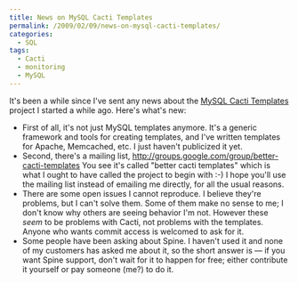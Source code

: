 ```yaml
---
title: News on MySQL Cacti Templates
permalink: /2009/02/09/news-on-mysql-cacti-templates/
categories:
  - SQL
tags:
  - Cacti
  - monitoring
  - MySQL
---
```

It's been a while since I've sent any news about the [MySQL Cacti Templates][1] project I started a while ago. Here's what's new:

*   First of all, it's not just MySQL templates anymore. It's a generic framework and tools for creating templates, and I've written templates for Apache, Memcached, etc. I just haven't publicized it yet.
*   Second, there's a mailing list, <http://groups.google.com/group/better-cacti-templates> You see it's called "better cacti templates" which is what I ought to have called the project to begin with :-) I hope you'll use the mailing list instead of emailing me directly, for all the usual reasons.
*   There are some open issues I cannot reproduce. I believe they're problems, but I can't solve them. Some of them make no sense to me; I don't know why others are seeing behavior I'm not. However these *seem* to be problems with Cacti, not problems with the templates. Anyone who wants commit access is welcomed to ask for it.
*   Some people have been asking about Spine. I haven't used it and none of my customers has asked me about it, so the short answer is &#8212; if you want Spine support, don't wait for it to happen for free; either contribute it yourself or pay someone (me?) to do it.

 [1]: http://code.google.com/p/mysql-cacti-templates/

